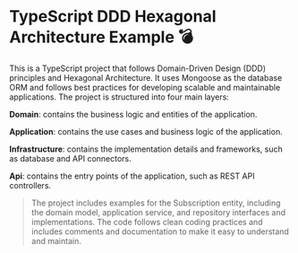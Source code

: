 # TypeScript DDD Hexagonal Architecture Example 💣
This is a TypeScript project that follows Domain-Driven Design (DDD) principles and Hexagonal Architecture. It uses Mongoose as the database ORM and follows best practices for developing scalable and maintainable applications. The project is structured into four main layers:

**Domain**: contains the business logic and entities of the application.

**Application**: contains the use cases and business logic of the application.

**Infrastructure**: contains the implementation details and frameworks, such as database and API connectors.

**Api**: contains the entry points of the application, such as REST API controllers.

>The project includes examples for the Subscription entity, including the domain model, application service, and 
repository interfaces and implementations. The code follows clean coding practices and includes comments and documentation to make it easy to understand and maintain.